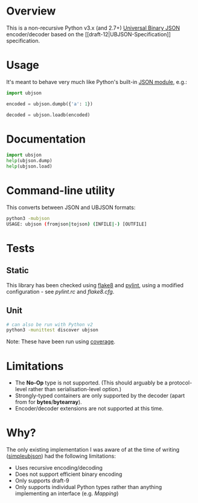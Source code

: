 # Overview

This is a non-recursive Python v3.x (and 2.7+) [Universal Binary JSON](http://ubjson.org) encoder/decoder based on the [[draft-12|UBJSON-Specification]] specification.

# Usage
It's meant to behave very much like Python's built-in [JSON module](https://docs.python.org/3/library/json.html), e.g.:
```python
import ubjson

encoded = ubjson.dumpb({'a': 1})

decoded = ubjson.loadb(encoded)
```

# Documentation
```python
import ubsjon
help(ubjson.dump)
help(ubjson.load)
```

# Command-line utility
This converts between JSON and UBJSON formats:
```bash
python3 -mubjson
USAGE: ubjson (fromjson|tojson) (INFILE|-) [OUTFILE]
```

# Tests

## Static
This library has been checked using [flake8](https://pypi.python.org/pypi/flake8) and [pylint](http://www.pylint.org), using a modified configuration - see _pylint.rc_ and _flake8.cfg_.

## Unit
```bash
# can also be run with Python v2
python3 -munittest discover ubjson
```
Note: These have been run using [coverage](https://pypi.python.org/pypi/coverage).

# Limitations
- The **No-Op** type is not supported. (This should arguably be a protocol-level rather than serialisation-level option.)
- Strongly-typed containers are only supported by the decoder (apart from for **bytes**/**bytearray**).
- Encoder/decoder extensions are not supported at this time.

# Why?
The only existing implementation I was aware of at the time of writing ([simpleubjson](https://github.com/brainwater/simpleubjson)) had the following limitations:
- Uses recursive encoding/decoding
- Does not support efficient binary encoding
- Only supports draft-9
- Only supports individual Python types rather than anything implementing an interface (e.g. _Mapping_)
